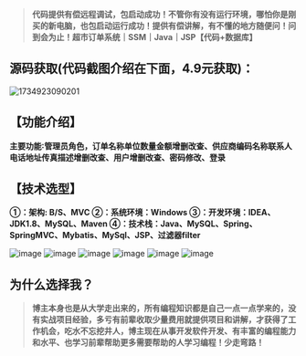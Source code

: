 
> **代码提供有偿远程调试，包启动成功！不管你有没有运行环境，哪怕你是刚买的新电脑，也包启动运行成功！提供有偿讲解，有不懂的地方随便问！问到会为止！超市订单系统｜SSM｜Java｜JSP【代码+数据库】**
## 源码获取(代码截图介绍在下面，4.9元获取)：
![1734923090201](https://github.com/user-attachments/assets/f04fe83f-a027-4e16-b11c-a2e6785df879)


## 【功能介绍】
**主要功能∶管理员角色，订单名称单位数量金额增删改查、供应商编码名称联系人电话地址传真描述增删改查、用户增删改查、密码修改、登录**
## 【技术选型】
**①：架构: B/S、MVC
②：系统环境：Windows
③：开发环境：IDEA、JDK1.8、MySQL、Maven
④：技术栈：Java、MySQL、Spring、SpringMVC、Mybatis、MySql、JSP、过滤器filter**

![image](https://github.com/user-attachments/assets/7b628b6e-1dde-4888-bf0e-5ca4ffca3a4c)
![image](https://github.com/user-attachments/assets/19db15e1-8e0d-45d0-b16e-46274fbb9e14)
![image](https://github.com/user-attachments/assets/ed5dd67d-6432-4f4b-9363-c477a3acdbdb)
![image](https://github.com/user-attachments/assets/62ca597f-ea9d-4e3d-93cb-26a6c924a216)
![image](https://github.com/user-attachments/assets/02eca963-2c6f-48a2-9da2-e0397440858b)
![image](https://github.com/user-attachments/assets/3b272770-cdbe-4bbf-91a8-bf5d558d068f)

## 为什么选择我？

> **博主本身也是从大学走出来的，所有编程知识都是自己一点一点学来的，没有实战项目经验，多亏有前辈收取少量费用就提供项目和讲解，才获得了工作机会，吃水不忘挖井人，博主现在从事开发软件开发、有丰富的编程能力和水平、也学习前辈帮助更多需要帮助的人学习编程！少走弯路！**


